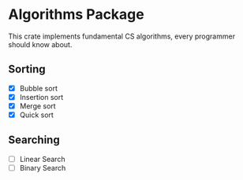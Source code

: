 # Algorithms Package

This crate implements fundamental CS algorithms, every programmer should know
about.

## Sorting

- [x] Bubble sort
- [x] Insertion sort
- [x] Merge sort
- [x] Quick sort

## Searching

- [ ] Linear Search
- [ ] Binary Search
